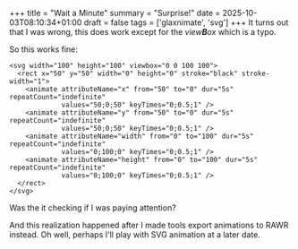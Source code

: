 +++
title = "Wait a Minute"
summary = "Surprise!"
date = 2025-10-03T08:10:34+01:00
draft = false
tags = ['glaxnimate', 'svg']
+++
It turns out that I was wrong, this does work except for the *view**B**ox* which is a typo.

So this works fine:
```
<svg width="100" height="100" viewbox="0 0 100 100">
  <rect x="50" y="50" width="0" height="0" stroke="black" stroke-width="1">
    <animate attributeName="x" from="50" to="0" dur="5s" repeatCount="indefinite" 
             values="50;0;50" keyTimes="0;0.5;1" />
    <animate attributeName="y" from="50" to="0" dur="5s" repeatCount="indefinite" 
             values="50;0;50" keyTimes="0;0.5;1" />
    <animate attributeName="width" from="0" to="100" dur="5s" repeatCount="indefinite" 
             values="0;100;0" keyTimes="0;0.5;1" />
    <animate attributeName="height" from="0" to="100" dur="5s" repeatCount="indefinite" 
             values="0;100;0" keyTimes="0;0.5;1" />
  </rect>
</svg>
```

Was the it checking if I was paying attention?

And this realization happened after I made tools export animations to RAWR instead.
Oh well, perhaps I'll play with SVG animation at a later date.
